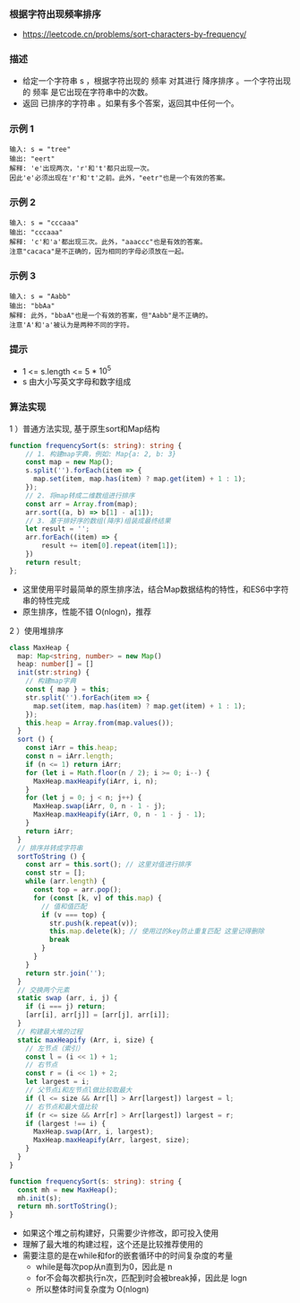 ### 根据字符出现频率排序

- https://leetcode.cn/problems/sort-characters-by-frequency/

### 描述

- 给定一个字符串 s ，根据字符出现的 频率 对其进行 降序排序 。一个字符出现的 频率 是它出现在字符串中的次数。
- 返回 已排序的字符串 。如果有多个答案，返回其中任何一个。

### 示例 1

```
输入: s = "tree"
输出: "eert"
解释: 'e'出现两次，'r'和't'都只出现一次。
因此'e'必须出现在'r'和't'之前。此外，"eetr"也是一个有效的答案。
```

### 示例 2

```
输入: s = "cccaaa"
输出: "cccaaa"
解释: 'c'和'a'都出现三次。此外，"aaaccc"也是有效的答案。
注意"cacaca"是不正确的，因为相同的字母必须放在一起。
```

### 示例 3

```
输入: s = "Aabb"
输出: "bbAa"
解释: 此外，"bbaA"也是一个有效的答案，但"Aabb"是不正确的。
注意'A'和'a'被认为是两种不同的字符。
```
 
### 提示

- 1 <= s.length <= 5 * $10^5$
- s 由大小写英文字母和数字组成

### 算法实现

1 ）普通方法实现, 基于原生sort和Map结构

```ts
function frequencySort(s: string): string {
    // 1. 构建map字典，例如: Map{a: 2, b: 3}
    const map = new Map();
    s.split('').forEach(item => {
      map.set(item, map.has(item) ? map.get(item) + 1 : 1);
    });
    // 2. 将map转成二维数组进行排序
    const arr = Array.from(map);
    arr.sort((a, b) => b[1] - a[1]);
    // 3. 基于排好序的数组(降序)组装成最终结果
    let result = '';
    arr.forEach((item) => {
        result += item[0].repeat(item[1]);
    })
    return result;
};
```

- 这里使用平时最简单的原生排序法，结合Map数据结构的特性，和ES6中字符串的特性完成
- 原生排序，性能不错 O(nlogn)，推荐

2 ）使用堆排序

```ts
class MaxHeap {
  map: Map<string, number> = new Map()
  heap: number[] = []
  init(str:string) {
    // 构建map字典
    const { map } = this;
    str.split('').forEach(item => {
      map.set(item, map.has(item) ? map.get(item) + 1 : 1);
    });
    this.heap = Array.from(map.values());
  }
  sort () {
    const iArr = this.heap;
    const n = iArr.length;
    if (n <= 1) return iArr;
    for (let i = Math.floor(n / 2); i >= 0; i--) {
      MaxHeap.maxHeapify(iArr, i, n);
    }
    for (let j = 0; j < n; j++) {
      MaxHeap.swap(iArr, 0, n - 1 - j);
      MaxHeap.maxHeapify(iArr, 0, n - 1 - j - 1);
    }
    return iArr;
  }
  // 排序并转成字符串
  sortToString () {
    const arr = this.sort(); // 这里对值进行排序
    const str = [];
    while (arr.length) {
      const top = arr.pop();
      for (const [k, v] of this.map) {
        // 值和值匹配
        if (v === top) {
          str.push(k.repeat(v));
          this.map.delete(k); // 使用过的key防止重复匹配 这里记得删除
          break
        }
      }
    }
    return str.join('');
  }
  // 交换两个元素
  static swap (arr, i, j) {
    if (i === j) return;
    [arr[i], arr[j]] = [arr[j], arr[i]];
  }
  // 构建最大堆的过程
  static maxHeapify (Arr, i, size) {
    // 左节点（索引）
    const l = (i << 1) + 1;
    // 右节点
    const r = (i << 1) + 2;
    let largest = i;
    // 父节点i和左节点l做比较取最大
    if (l <= size && Arr[l] > Arr[largest]) largest = l;
    // 右节点和最大值比较
    if (r <= size && Arr[r] > Arr[largest]) largest = r;
    if (largest !== i) {
      MaxHeap.swap(Arr, i, largest);
      MaxHeap.maxHeapify(Arr, largest, size);
    }
  }
}

function frequencySort(s: string): string {
  const mh = new MaxHeap();
  mh.init(s);
  return mh.sortToString();
}
```

- 如果这个堆之前构建好，只需要少许修改，即可投入使用
- 理解了最大堆的构建过程，这个还是比较推荐使用的
- 需要注意的是在while和for的嵌套循环中的时间复杂度的考量
  * while是每次pop从n直到为0，因此是 n
  * for不会每次都执行n次，匹配到时会被break掉，因此是 logn
  * 所以整体时间复杂度为 O(nlogn)